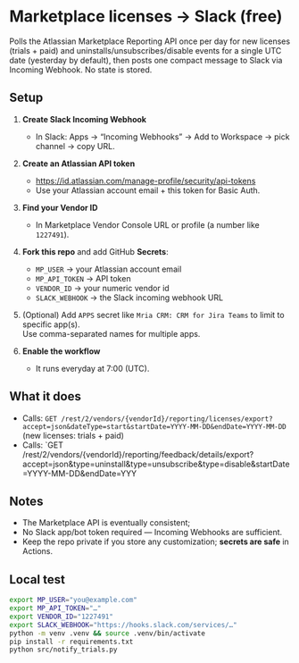 # Marketplace licenses → Slack (free)

Polls the Atlassian Marketplace Reporting API once per day for new licenses (trials + paid) and uninstalls/unsubscribes/disable events for a single UTC date (yesterday by default), then posts one compact message to Slack via Incoming Webhook. No state is stored.

## Setup

1. **Create Slack Incoming Webhook**
   - In Slack: Apps → “Incoming Webhooks” → Add to Workspace → pick channel → copy URL.

2. **Create an Atlassian API token**
   - https://id.atlassian.com/manage-profile/security/api-tokens  
   - Use your Atlassian account email + this token for Basic Auth.

3. **Find your Vendor ID**
   - In Marketplace Vendor Console URL or profile (a number like `1227491`).

4. **Fork this repo** and add GitHub **Secrets**:
   - `MP_USER` → your Atlassian account email
   - `MP_API_TOKEN` → API token
   - `VENDOR_ID` → your numeric vendor id
   - `SLACK_WEBHOOK` → the Slack incoming webhook URL

5. (Optional) Add `APPS` secret like `Mria CRM: CRM for Jira Teams` to limit to specific app(s).  
   Use comma-separated names for multiple apps.  

6. **Enable the workflow**
   - It runs everyday at 7:00 (UTC).
     
## What it does

- Calls: `GET /rest/2/vendors/{vendorId}/reporting/licenses/export?accept=json&dateType=start&startDate=YYYY-MM-DD&endDate=YYYY-MM-DD` (new licenses: trials + paid)
- Calls: `GET /rest/2/vendors/{vendorId}/reporting/feedback/details/export?accept=json&type=uninstall&type=unsubscribe&type=disable&startDate=YYYY-MM-DD&endDate=YYY

## Notes

- The Marketplace API is eventually consistent;
- No Slack app/bot token required — Incoming Webhooks are sufficient.
- Keep the repo private if you store any customization; **secrets are safe** in Actions.

## Local test
```bash
export MP_USER="you@example.com"
export MP_API_TOKEN="…"
export VENDOR_ID="1227491"
export SLACK_WEBHOOK="https://hooks.slack.com/services/…"
python -m venv .venv && source .venv/bin/activate
pip install -r requirements.txt
python src/notify_trials.py

